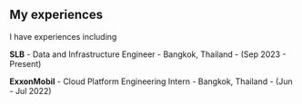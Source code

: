 ## My experiences

I have experiences including

**SLB** - Data and Infrastructure Engineer - Bangkok, Thailand - (Sep 2023 - Present)

**ExxonMobil** - Cloud Platform Engineering Intern - Bangkok, Thailand - (Jun - Jul 2022)
